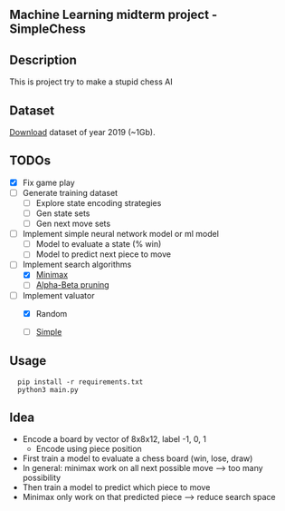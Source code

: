Machine Learning midterm project - SimpleChess
---

## Description
This is project try to make a stupid chess AI


Dataset
-----

[Download](https://www.ficsgames.org/download.html) dataset of year 2019 (~1Gb).


TODOs
-----
- [x] Fix game play
- [ ] Generate training dataset
  - [ ] Explore state encoding strategies
  - [ ] Gen state sets
  - [ ] Gen next move sets
- [ ] Implement simple neural network model or ml model
  - [ ] Model to evaluate a state (% win)
  - [ ] Model to predict next piece to move
- [ ] Implement search algorithms
  - [x] [Minimax](https://en.wikipedia.org/wiki/Minimax#Minimax\_algorithm\_with\_alternate\_moves)
  - [ ] [Alpha-Beta pruning](https://en.wikipedia.org/wiki/Alpha-beta\_pruning)
- [ ] Implement valuator
  - [x] Random
  - [ ] [Simple](https://www.chessprogramming.org/Simplified\_Evaluation\_Function)


Usage
-----

```
  pip install -r requirements.txt
  python3 main.py
```


Idea
-----
- Encode a board by vector of 8x8x12, label -1, 0, 1
  - Encode using piece position
- First train a model to evaluate a chess board (win, lose, draw)
- In general: minimax work on all next possible move --> too many possibility
- Then train a model to predict which piece to move
- Minimax only work on that predicted piece --> reduce search space
